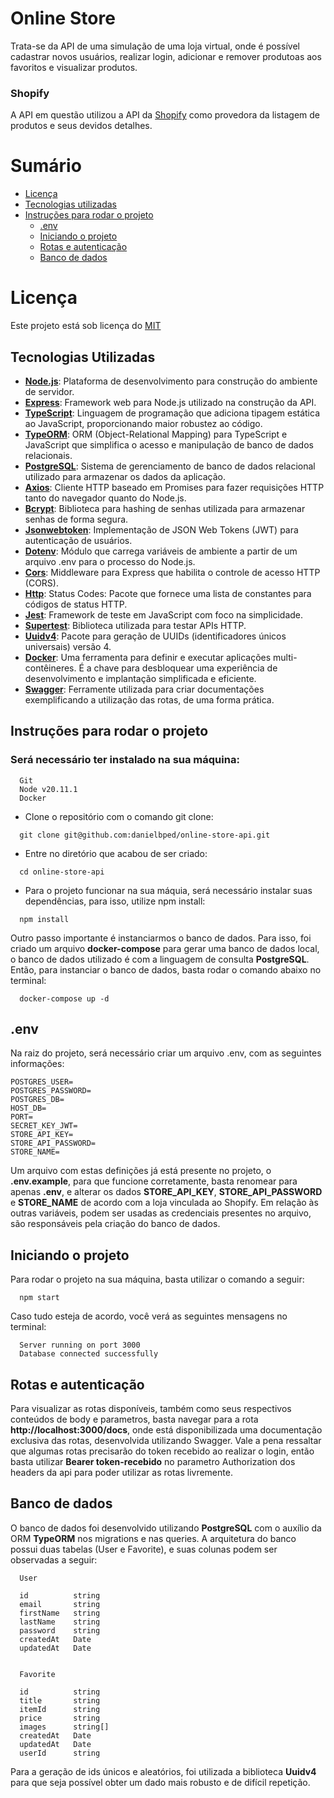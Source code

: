 # Online Store

Trata-se da API de uma simulação de uma loja virtual, onde é possível cadastrar novos usuários, realizar login, adicionar e remover produtoas aos favoritos e visualizar produtos.

### Shopify

A API em questão utilizou a API da [Shopify](https://shopify.dev/docs) como provedora da listagem de produtos e seus devidos detalhes.

# Sumário
- [Licença](#licenca)
- [Tecnologias utilizadas](#tecnologias)
- [Instruções para rodar o projeto](#instrucoes)
  - [.env](#env)
  - [Iniciando o projeto](#start)
  - [Rotas e autenticação](#rotas)
  - [Banco de dados](#db)

# Licença <a name="licenca"></a>

Este projeto está sob licença do [MIT](https://github.com/danielbped/online-store-api/blob/master/LICENSE)

## Tecnologias Utilizadas <a name="tecnologias"></a>
- **[Node.js](https://nodejs.org/en/)**: Plataforma de desenvolvimento para construção do ambiente de servidor.
- **[Express](https://expressjs.com/pt-br/)**: Framework web para Node.js utilizado na construção da API.
- **[TypeScript](https://www.typescriptlang.org/)**: Linguagem de programação que adiciona tipagem estática ao JavaScript, proporcionando maior robustez ao código.
- **[TypeORM](https://typeorm.io/)**: ORM (Object-Relational Mapping) para TypeScript e JavaScript que simplifica o acesso e manipulação de banco de dados relacionais.
- **[PostgreSQL](https://www.postgresql.org/)**: Sistema de gerenciamento de banco de dados relacional utilizado para armazenar os dados da aplicação.
- **[Axios](https://axios-http.com/)**: Cliente HTTP baseado em Promises para fazer requisições HTTP tanto do navegador quanto do Node.js.
- **[Bcrypt](https://www.npmjs.com/package/bcrypt)**: Biblioteca para hashing de senhas utilizada para armazenar senhas de forma segura.
- **[Jsonwebtoken](https://www.npmjs.com/package/jsonwebtoken)**: Implementação de JSON Web Tokens (JWT) para autenticação de usuários.
- **[Dotenv](https://www.npmjs.com/package/dotenv)**: Módulo que carrega variáveis de ambiente a partir de um arquivo .env para o processo do Node.js.
- **[Cors](https://developer.mozilla.org/pt-BR/docs/Web/HTTP/CORS)**: Middleware para Express que habilita o controle de acesso HTTP (CORS).
- **[Http](https://www.npmjs.com/package/http-status-codes)**: Status Codes: Pacote que fornece uma lista de constantes para códigos de status HTTP.
- **[Jest](https://jestjs.io/pt-BR/)**: Framework de teste em JavaScript com foco na simplicidade.
- **[Supertest](https://www.npmjs.com/package/supertest)**: Biblioteca utilizada para testar APIs HTTP.
- **[Uuidv4](https://www.npmjs.com/package/uuidv4)**: Pacote para geração de UUIDs (identificadores únicos universais) versão 4.
- **[Docker](https://docs.docker.com/compose/)**: Uma ferramenta para definir e executar aplicações multi-contêineres. É a chave para desbloquear uma experiência de desenvolvimento e implantação simplificada e eficiente.
- **[Swagger](https://swagger.io/)**: Ferramente utilizada para criar documentações exemplificando a utilização das rotas, de uma forma prática.

## Instruções para rodar o projeto <a name="instrucoes"></a>

### Será necessário ter instalado na sua máquina:

```
  Git
  Node v20.11.1
  Docker
```

- Clone o repositório com o comando git clone:

```
  git clone git@github.com:danielbped/online-store-api.git
```

- Entre no diretório que acabou de ser criado:

```
  cd online-store-api
```
- Para o projeto funcionar na sua máquia, será necessário instalar suas dependências, para isso, utilize npm install:
```
  npm install
```

Outro passo importante é instanciarmos o banco de dados. Para isso, foi criado um arquivo **docker-compose** para gerar uma banco de dados local, o banco de dados utilizado é com a linguagem de consulta **PostgreSQL**. Então, para instanciar o banco de dados, basta rodar o comando abaixo no terminal:

```
  docker-compose up -d
```

## .env <a name="env"></a>
Na raiz do projeto, será necessário criar um arquivo .env, com as seguintes informações:

```
POSTGRES_USER=
POSTGRES_PASSWORD=
POSTGRES_DB=
HOST_DB=
PORT=
SECRET_KEY_JWT=
STORE_API_KEY=
STORE_API_PASSWORD=
STORE_NAME=

```

Um arquivo com estas definições já está presente no projeto, o **.env.example**, para que funcione corretamente, basta renomear para apenas **.env**, e alterar os dados **STORE_API_KEY**, **STORE_API_PASSWORD** e **STORE_NAME** de acordo com a loja vinculada ao Shopify. Em relação às outras variáveis, podem ser usadas as credenciais presentes no arquivo, são responsáveis pela criação do banco de dados.

## Iniciando o projeto <a name="start"></a>

Para rodar o projeto na sua máquina, basta utilizar o comando a seguir:

```
  npm start
```

Caso tudo esteja de acordo, você verá as seguintes mensagens no terminal:

```
  Server running on port 3000
  Database connected successfully
```

## Rotas e autenticação <a name="rotas"></a>

Para visualizar as rotas disponíveis, também como seus respectivos conteúdos de body e parametros, basta navegar para a rota **http://localhost:3000/docs**, onde está disponibilizada uma documentação exclusiva das rotas, desenvolvida utilizando Swagger. Vale a pena ressaltar que algumas rotas precisarão do token recebido ao realizar o login, então basta utilizar **Bearer token-recebido** no parametro Authorization dos headers da api para poder utilizar as rotas livremente.


## Banco de dados <a name="db"></a>

O banco de dados foi desenvolvido utilizando **PostgreSQL** com o auxílio da ORM **TypeORM** nos migrations e nas queries. A arquitetura do banco possui duas tabelas (User e Favorite), e suas colunas podem ser observadas a seguir:

```
  User

  id          string
  email       string
  firstName   string
  lastName    string
  password    string
  createdAt   Date
  updatedAt   Date


  Favorite

  id          string
  title       string
  itemId      string
  price       string
  images      string[]
  createdAt   Date
  updatedAt   Date
  userId      string

```

Para a geração de ids únicos e aleatórios, foi utilizada a biblioteca **Uuidv4** para que seja possível obter um dado mais robusto e de difícil repetição.